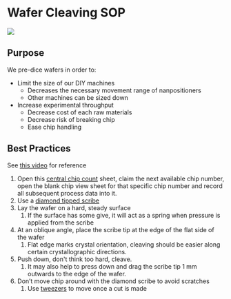 # Wafer Cleaving SOP

![](https://lh5.googleusercontent.com/WrEL2P-eEcnc9SOkBt02c8e-ecVWGcs1B4FsI21OduabHmqpJgFpk_zSAcmn05p0HwtcVK423fw0AwmjT9I0H0KFIwlPkjUMtVIV0alYvtHm6fUKZWAhBL0zuJbhBJ6Oa9xBKRRFN5y--xzKgJboR7w)

## Purpose

We pre-dice wafers in order to:&#x20;

* Limit the size of our DIY machines&#x20;
  * Decreases the necessary movement range of nanpositioners
  * Other machines can be sized down
* Increase experimental throughput
  * Decrease cost of each raw materials
  * Decrease risk of breaking chip
  * Ease chip handling

## Best Practices

See [this video](https://www.youtube.com/watch?v=MxjppY1iA4A) for reference

1. Open this [central chip count](https://docs.google.com/spreadsheets/d/1MrqtnkHcNr5hekHpQHusBZJG4nrdcxDz7Yg5Emn9BMQ/edit#gid=0) sheet, claim the next available chip number, open the blank chip view sheet for that specific chip number and record all subsequent process data into it.
2. Use a [diamond tipped scribe](https://docs.google.com/spreadsheets/d/1x1SKlcFd_YezeLDJ4mFUUFoybHkMIZpcm6by8iPltEY/edit?usp=sharing)
3. Lay the wafer on a hard, steady surface
   1. If the surface has some give, it will act as a spring when pressure is applied from the scribe
4. At an oblique angle, place the scribe tip at the edge of the flat side of the wafer&#x20;
   1. Flat edge marks crystal orientation, cleaving should be easier along certain crystallographic directions.
5. Push down, don't think too hard, cleave.
   1. It may also help to press down and drag the scribe tip 1 mm outwards to the edge of the wafer.
6. Don’t move chip around with the diamond scribe to avoid scratches
   1. Use [tweezers](https://docs.google.com/spreadsheets/d/1x1SKlcFd_YezeLDJ4mFUUFoybHkMIZpcm6by8iPltEY/edit?usp=sharing) to move once a cut is made

